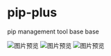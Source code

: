 # pip-plus
pip management tool base base


![图片预览](https://github.com/hmhuo/pip-plus/master/screenshots/infopage.jpg)
![图片预览](https://github.com/hmhuo/pip-plus/master/screenshots/installpage.jpg)
![图片预览](https://github.com/hmhuo/pip-plus/master/screenshots/startpage.jpg)

